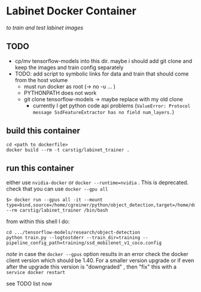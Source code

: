 # Labinet Docker Container

_to train and test labinet images_

## TODO
- cp/mv tensorflow-models into this dir. maybe i should add git clone and keep the images and train config separately
- TODO: add script to symbolic links for data and train that should come from the host volume
  - must run docker as root (-> no -u ... )
  - PYTHONPATH does not work
  - git clone tensorflow-models -> maybe replace with my old clone
    - currently I get python code api problems (`ValueError: Protocol message SsdFeatureExtractor has no field num_layers.`)

## build this container

```
cd <path to dockerfile> 
docker build --rm -t carstig/labinet_trainer .
```

## run this container

either use `nvidia-docker` or `docker --runtime=nvidia` . This is deprecated. check that you can use `docker --gpu all` 

```
$> docker run --gpus all -it --mount type=bind,source=/home/cgreiner/python/object_detection,target=/home/docker/object_detection --rm carstig/labinet_trainer /bin/bash
``` 

from within this shell I do:
```
cd .../tensorflow-models/research/object-detection
python train.py --logtostderr --train_dir=training --pipeline_config_path=training/ssd_mobilenet_v1_coco.config
```

*note* in case the `docker --gpus` option results in an error check the docker client version which should be 1.40. For a smaller version upgrade or if even after the upgrade this version is "downgraded" , then "fix" this with a `service docker restart`


see TODO list now


